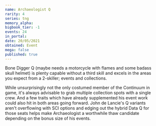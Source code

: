 ```yaml
---
name: Archaeologist Q
rarity: 4
series: tng
memory_alpha:
bigbook_tier: -1
events: 24
in_portal:
date: 20/05/2021
obtained: Event
mega: false
published: true
---
```


Bone Digger Q (maybe needs a motorcycle with flames and some badass skull helmet) is plenty capable without a third skill and excels in the areas you expect from a 2-skiller; events and collections.

While unsurprisingly not the only costumed member of the Continuum in game, it's always advisable to grab multiple collection spots with a single crew. And a few traits which have already supplemented his event work could also hit in both areas going forward. John de Lancie's Q variants aren't overflowing with SCI options and edging out the hybrid Data Q for those seats helps make Archaeologist a worthwhile thaw candidate depending on the bonus size of his events.
